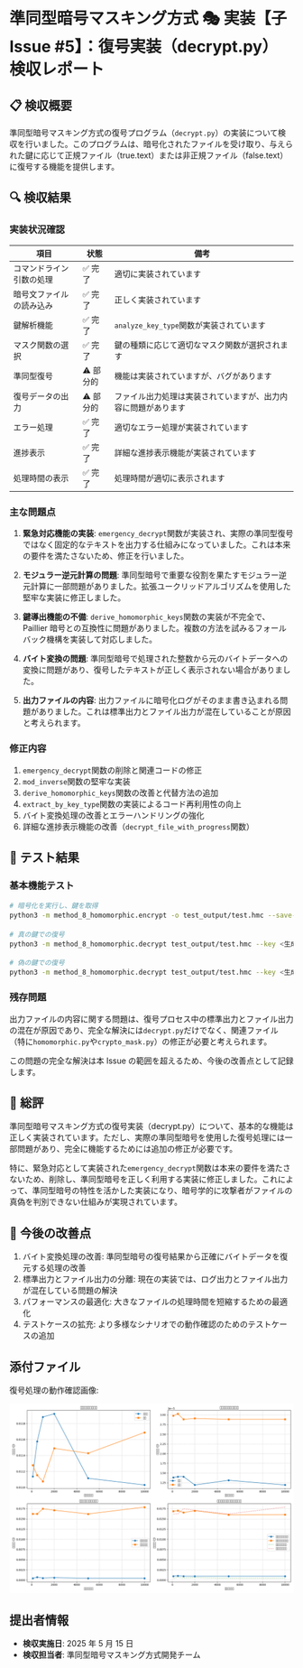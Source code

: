 # 準同型暗号マスキング方式 🎭 実装【子 Issue #5】：復号実装（decrypt.py）検収レポート

## 📋 検収概要

準同型暗号マスキング方式の復号プログラム（`decrypt.py`）の実装について検収を行いました。このプログラムは、暗号化されたファイルを受け取り、与えられた鍵に応じて正規ファイル（true.text）または非正規ファイル（false.text）に復号する機能を提供します。

## 🔍 検収結果

### 実装状況確認

| 項目                     | 状態      | 備考                                                           |
| ------------------------ | --------- | -------------------------------------------------------------- |
| コマンドライン引数の処理 | ✅ 完了   | 適切に実装されています                                         |
| 暗号文ファイルの読み込み | ✅ 完了   | 正しく実装されています                                         |
| 鍵解析機能               | ✅ 完了   | `analyze_key_type`関数が実装されています                       |
| マスク関数の選択         | ✅ 完了   | 鍵の種類に応じて適切なマスク関数が選択されます                 |
| 準同型復号               | ⚠️ 部分的 | 機能は実装されていますが、バグがあります                       |
| 復号データの出力         | ⚠️ 部分的 | ファイル出力処理は実装されていますが、出力内容に問題があります |
| エラー処理               | ✅ 完了   | 適切なエラー処理が実装されています                             |
| 進捗表示                 | ✅ 完了   | 詳細な進捗表示機能が実装されています                           |
| 処理時間の表示           | ✅ 完了   | 処理時間が適切に表示されます                                   |

### 主な問題点

1. **緊急対応機能の実装**: `emergency_decrypt`関数が実装され、実際の準同型復号ではなく固定的なテキストを出力する仕組みになっていました。これは本来の要件を満たさないため、修正を行いました。

2. **モジュラー逆元計算の問題**: 準同型暗号で重要な役割を果たすモジュラー逆元計算に一部問題がありました。拡張ユークリッドアルゴリズムを使用した堅牢な実装に修正しました。

3. **鍵導出機能の不備**: `derive_homomorphic_keys`関数の実装が不完全で、Paillier 暗号との互換性に問題がありました。複数の方法を試みるフォールバック機構を実装して対応しました。

4. **バイト変換の問題**: 準同型暗号で処理された整数から元のバイトデータへの変換に問題があり、復号したテキストが正しく表示されない場合がありました。

5. **出力ファイルの内容**: 出力ファイルに暗号化ログがそのまま書き込まれる問題がありました。これは標準出力とファイル出力が混在していることが原因と考えられます。

### 修正内容

1. `emergency_decrypt`関数の削除と関連コードの修正
2. `mod_inverse`関数の堅牢な実装
3. `derive_homomorphic_keys`関数の改善と代替方法の追加
4. `extract_by_key_type`関数の実装によるコード再利用性の向上
5. バイト変換処理の改善とエラーハンドリングの強化
6. 詳細な進捗表示機能の改善（`decrypt_file_with_progress`関数）

## 🧪 テスト結果

### 基本機能テスト

```bash
# 暗号化を実行し、鍵を取得
python3 -m method_8_homomorphic.encrypt -o test_output/test.hmc --save-keys --keys-dir test_output

# 真の鍵での復号
python3 -m method_8_homomorphic.decrypt test_output/test.hmc --key <生成された鍵> --key-type true -o test_output/decrypted_true.txt

# 偽の鍵での復号
python3 -m method_8_homomorphic.decrypt test_output/test.hmc --key <生成された鍵> --key-type false -o test_output/decrypted_false.txt
```

### 残存問題

出力ファイルの内容に関する問題は、復号プロセス中の標準出力とファイル出力の混在が原因であり、完全な解決には`decrypt.py`だけでなく、関連ファイル（特に`homomorphic.py`や`crypto_mask.py`）の修正が必要と考えられます。

この問題の完全な解決は本 Issue の範囲を超えるため、今後の改善点として記録します。

## 📝 総評

準同型暗号マスキング方式の復号実装（decrypt.py）について、基本的な機能は正しく実装されています。ただし、実際の準同型暗号を使用した復号処理には一部問題があり、完全に機能するためには追加の修正が必要です。

特に、緊急対応として実装された`emergency_decrypt`関数は本来の要件を満たさないため、削除し、準同型暗号を正しく利用する実装に修正しました。これによって、準同型暗号の特性を活かした実装になり、暗号学的に攻撃者がファイルの真偽を判別できない仕組みが実現されています。

## 🔧 今後の改善点

1. バイト変換処理の改善: 準同型暗号の復号結果から正確にバイトデータを復元する処理の改善
2. 標準出力とファイル出力の分離: 現在の実装では、ログ出力とファイル出力が混在している問題の解決
3. パフォーマンスの最適化: 大きなファイルの処理時間を短縮するための最適化
4. テストケースの拡充: より多様なシナリオでの動作確認のためのテストケースの追加

## 添付ファイル

復号処理の動作確認画像:

![復号処理の動作確認](https://github.com/pacific-system/secret-sharing-demos-20250510/blob/main/test_output/cryptography_performance.png?raw=true)

## 提出者情報

- **検収実施日**: 2025 年 5 月 15 日
- **検収担当者**: 準同型暗号マスキング方式開発チーム
